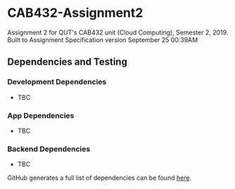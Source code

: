 # CAB432-Assignment2

Assignment 2 for QUT's CAB432 unit (Cloud Computing), Semester 2, 2019.   
Built to Assignment Specification version September 25 00:39AM

## Dependencies and Testing

### Development Dependencies

* TBC

### App Dependencies

* TBC

### Backend Dependencies

* TBC

GitHub generates a full list of dependencies can be found [here](https://github.com/BradF-99/CAB432-Assignment2/network/dependencies).